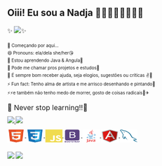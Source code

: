 ## Oiii! Eu sou a Nadja 🙋🏻👩🏻‍💻👩🏻‍🎨 
                           

<!--
**menuggets/menuggets** is a ✨ _special_ ✨ repository because its `README.md` (this file) appears on your GitHub profile
-->
<div>✨  
 <img height="118em" src="https://cdn.discordapp.com/attachments/799486544205447199/873053187970588722/Webp.net-gifmaker_5.gif"/>✨
</div>

<font size="1">🔭 Começando por aqui...</br></font>
<font size="1">😄 Pronouns: ela/dela she/her😘</br></font>
<font size="1">🌱 Estou aprendendo Java & Angula👣</br></font>
<font size="1">👯 Pode me chamar pros projetos e estudos👾</br></font>
<font size="1">🤔 É sempre bom receber ajuda, seja elogios, sugestões ou críticas ✌💸</br></font>
<font size="1">⚡ Fun fact: Tenho alma de artista e me arrisco desenhando e pintando🎨 </br>
<font size="1">⚡⚡e também não tenho medo de morrer, gosto de coisas radicais🛵✈</br></font>

<font size="3">🚀 Never stop learning!!🧠
</font>


 <div>
  <a href="https://github.com/menuggets">
  <img height="180em" src="https://github-readme-stats.vercel.app/api?username=menuggets&show_icons=true&theme=dracula&include_all_commits=true&count_private=true"/>
  <img height="180em" src="https://github-readme-stats.vercel.app/api/top-langs/?username=menuggets&layout=compact&langs_count=7&theme=dracula"/>
</div>
<div style="display: inline_block"><br>

  <img align="center" alt="HTML" height="30" width="40" src="https://raw.githubusercontent.com/devicons/devicon/master/icons/html5/html5-original.svg">
  <img align="center" alt="CSS" height="30" width="40" src="https://raw.githubusercontent.com/devicons/devicon/master/icons/css3/css3-original.svg">
  <img align="center" alt="Js" height="30" width="40" src="https://raw.githubusercontent.com/devicons/devicon/master/icons/javascript/javascript-plain.svg">
  <img align="center" alt="CSS" height="30" width="40" src="https://github.com/devicons/devicon/raw/master/icons/bootstrap/bootstrap-plain-wordmark.svg">
  <img align="center" alt="CSS" height="30" width="40" src="https://github.com/devicons/devicon/raw/master/icons/java/java-original-wordmark.svg">  
  <img align="center" alt="CSS" height="30" width="40" src="https://github.com/devicons/devicon/raw/master/icons/angularjs/angularjs-original.svg">
  <img align="center" alt="CSS" height="30" width="40" src="https://github.com/devicons/devicon/raw/master/icons/mysql/mysql-original.svg">

  
  
</div>
  
  ##
 
<div> 
  
  <a href = "mailto:nadjajfeitosa@gmail.com"><img src="https://img.shields.io/badge/-Gmail-%23333?style=for-the-badge&logo=gmail&logoColor=white" target="_blank"></a>
  <a href="https://www.linkedin.com/in/nadjajanainafeitosa/" target="_blank"><img src="https://img.shields.io/badge/-LinkedIn-%230077B5?style=for-the-badge&logo=linkedin&logoColor=white" target="_blank"></a> 
 
 
</div>
